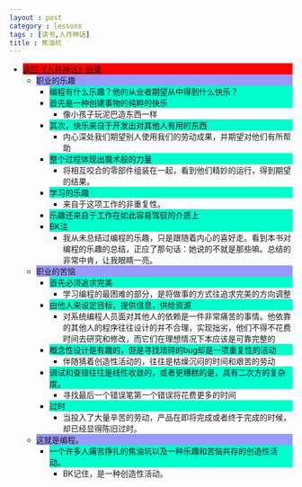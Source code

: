 ```yaml
---
layout : post
category : lessons
tags : [读书,人月神话]
title : 焦油坑
---
```


<div><ul>
	<li><div style="background-color:#ff0000;"><a href="/lessons/2013/01/30/man-month-read00/" title="返回《人月神话》目录">返回《人月神话》目录</a></div>
		<ul>
	<li><div style="background-color:#9999ff;">职业的乐趣</div>
		<ul>
	<li><div style="background-color:#00ffcc;">编程有什么乐趣？他的从业者期望从中得到什么快乐？</div></li>
	<li><div style="background-color:#00ffcc;">首先是一种创建事物的纯粹的快乐</div>
		<ul>
	<li><div>像小孩子玩泥巴造东西一样</div></li></ul></li>
	<li><div style="background-color:#00ffcc;">其次，快乐来自于开发出对其他人有用的东西</div>
		<ul>
	<li><div>内心深处我们期望别人使用我们的劳动成果，并期望对他们有所帮助</div></li></ul></li>
	<li><div style="background-color:#00ffcc;">整个过程体现出魔术般的力量</div>
		<ul>
	<li><div>将相互咬合的零部件组装在一起，看到他们精妙的运行，得到期望的结果。</div></li></ul></li>
	<li><div style="background-color:#00ffcc;">学习的乐趣</div>
		<ul>
	<li><div>来自于这项工作的非重复性。</div></li></ul></li>
	<li><div style="background-color:#00ffcc;">乐趣还来自于工作在如此容易驾驭的介质上</div></li>
	<li><div style="background-color:#00ffcc;">BK注</div>
		<ul>
	<li><div>我从未总结过编程的乐趣，只是跟随着内心的喜好走。看到本书对编程的乐趣的总结，正应了那句话：她说的不就是那些嘛。总结的非常中肯，让我眼睛一亮。</div></li></ul></li></ul></li>
	<li><div style="background-color:#9999ff;">职业的苦恼</div>
		<ul>
	<li><div style="background-color:#00ffcc;">首先必须追求完美</div>
		<ul>
	<li><div>学习编程的最困难的部分，是将做事的方式往追求完美的方向调整</div></li></ul></li>
	<li><div style="background-color:#00ffcc;">由他人来设定目标，提供信息，供给资源</div>
		<ul>
	<li><div>对系统编程人员面对其他人的依赖是一件非常痛苦的事情。他依靠的其他人的程序往往设计的并不合理，实现拙劣，他们不得不花费时间去研究和修改，而它们在理想情况下本应该是可靠完整的</div></li></ul></li>
	<li><div style="background-color:#00ffcc;">概念性设计是有趣的，但是寻找琐碎的bug却是一项重复性的活动</div>
		<ul>
	<li><div>伴随猜着创造性活动的，往往是枯燥沉闷的时间和艰苦的劳动</div></li></ul></li>
	<li><div style="background-color:#00ffcc;">调试和查错往往是线性收敛的，或者更糟糕的是，具有二次方的复杂度。</div>
		<ul>
	<li><div>寻找最后一个错误笔第一个错误将花费更多的时间</div></li></ul></li>
	<li><div style="background-color:#00ffcc;">过时</div>
		<ul>
	<li><div>当投入了大量辛苦的劳动，产品在即将完成或者终于完成的时候，却已经显得陈旧过时。</div></li></ul></li></ul></li>
	<li><div style="background-color:#9999ff;">这就是编程。</div>
		<ul>
	<li><div style="background-color:#00ffcc;">一个许多人痛苦挣扎的焦油坑以及一种乐趣和苦恼共存的创造性活动。</div>
		<ul>
	<li><div>BK记住，是一种创造性活动。</div></li></ul></li></ul></li></ul></li></ul></div>
